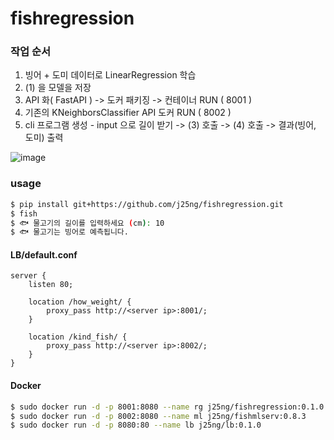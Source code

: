 # fishregression

### 작업 순서
1. 빙어 + 도미 데이터로 LinearRegression 학습
2. (1) 을 모델을 저장
3. API 화( FastAPI ) -> 도커 패키징 -> 컨테이너 RUN ( 8001 )
4. 기존의 KNeighborsClassifier API 도커 RUN ( 8002 )
5. cli 프로그램 생성 - input 으로 길이 받기 -> (3) 호출 -> (4) 호출 -> 결과(빙어, 도미) 출력

![image](https://github.com/user-attachments/assets/56121192-44a1-4407-b7b6-0f31018bfb9b)

### usage
```bash
$ pip install git+https://github.com/j25ng/fishregression.git
$ fish
$ 🐟 물고기의 길이를 입력하세요 (cm): 10
$ 🐟 물고기는 빙어로 예측됩니다.
```
#### LB/default.conf
```
server {
    listen 80;

    location /how_weight/ {
        proxy_pass http://<server ip>:8001/;
    }

    location /kind_fish/ {
        proxy_pass http://<server ip>:8002/;
    }
}
```
#### Docker
```bash
$ sudo docker run -d -p 8001:8080 --name rg j25ng/fishregression:0.1.0
$ sudo docker run -d -p 8002:8080 --name ml j25ng/fishmlserv:0.8.3
$ sudo docker run -d -p 8080:80 --name lb j25ng/lb:0.1.0
```
